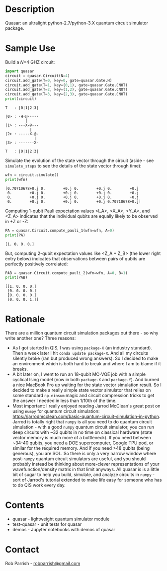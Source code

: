 # Description

Quasar: an ultralight python-2.7/python-3.X quantum  circuit simulator package.

# Sample Use

Build a *N*=4 GHZ circuit:
```python
import quasar
circuit = quasar.Circuit(N=4)
circuit.add_gate(T=0, key=0, gate=quasar.Gate.H)
circuit.add_gate(T=1, key=(0,1), gate=quasar.Gate.CNOT)
circuit.add_gate(T=2, key=(1,2), gate=quasar.Gate.CNOT)
circuit.add_gate(T=3, key=(2,3), gate=quasar.Gate.CNOT)
print(circuit)
```
```text
T   : |0|1|2|3|
               
|0> : -H-@-----
         |     
|1> : ---X-@---
           |   
|2> : -----X-@-
             | 
|3> : -------X-

T   : |0|1|2|3|
```
Simulate the evolution of the state vector through the circuit (aside - see `simulate_steps` to see the details of the state vector through time):
```python
wfn = circuit.simulate()
print(wfn)
```
```text
[0.70710678+0.j 0.        +0.j 0.        +0.j 0.        +0.j
 0.        +0.j 0.        +0.j 0.        +0.j 0.        +0.j
 0.        +0.j 0.        +0.j 0.        +0.j 0.        +0.j
 0.        +0.j 0.        +0.j 0.        +0.j 0.70710678+0.j]
```
Computing 1-qubit Pauli expectation values <I_A>, <X_A>, <Y_A>, and <Z_A> indicates that the individual qubits are equally likely to be observed in +Z or -Z: 
```python
PA = quasar.Circuit.compute_pauli_1(wfn=wfn, A=0)
print(PA)
```
```text
[1. 0. 0. 0.]
```
But, computing 2-qubit expectation values like <Z_A * Z_B> (the lower right entry below) indicates that observations between pairs of qubits are perfectly positively correlated:
```python
PAB = quasar.Circuit.compute_pauli_2(wfn=wfn, A=0, B=1)
print(PAB)
```
```text
[[1. 0. 0. 0.]
 [0. 0. 0. 0.]
 [0. 0. 0. 0.]
 [0. 0. 0. 1.]]
```

# Rationale

There are a million quantum circuit simulation packages out there - so why
write another one? Three reasons:

 * As I got started in QIS, I was using `package-X` (an industry standard).
Then a week later I hit `conda update package-X`. And all my circuits
silently broke (ran but produced wrong answers). So I decided to make an
environment which is both hard to break and where I am to blame if it breaks.
 * A bit later on, I went to run an 18-qubit MC-VQE job with a simple cyclical
Ising model (now in both `package-X` and `package-Y`). And burned a nice
MacBook Pro up waiting for the state vector simulation result. So I decided to
make a really simple state vector simulator that relies on some standard
`np.einsum` magic and  circuit compression tricks to get the answer I needed in
less than 1/10th of the time.
 * Most important: I really enjoyed reading Jarrod McClean's great post on
using `numpy` for quantum circuit simulation:
https://jarrodmcclean.com/basic-quantum-circuit-simulation-in-python.  Jarrod
is totally right that `numpy` is all you need to do quantum circuit simulation - with a good `numpy` quantum circuit simulator, you can run deep circuits with
~32 qubits in no time on classical hardware (state vector memory is much more
of a bottleneck). If you need between ~34-40 qubits, you need a DOE
supercomputer, Google TPU pod, or similar for the required memory. And if you
need >48 qubits (being generous), you are SOL. So there is only a very narrow
window where post-`numpy` quantum circuit simulators are useful, and you should
probably instead be thinking about more-clever representations of your
wavefunction/density matrix in that limit anyways. All quasar is is a little
bit of sugar to help you build, simulate, and analyze circuits in `numpy` -
sort of Jarrod's tutorial extended to make life easy for someone who has to do
QIS work every day.

# Contents

* quasar - lightweight quantum simulator module
* test-quasar - unit tests for quasar
* demos - Jupyter notebooks with demos of quasar

# Contact

Rob Parrish - robparrish@gmail.com
